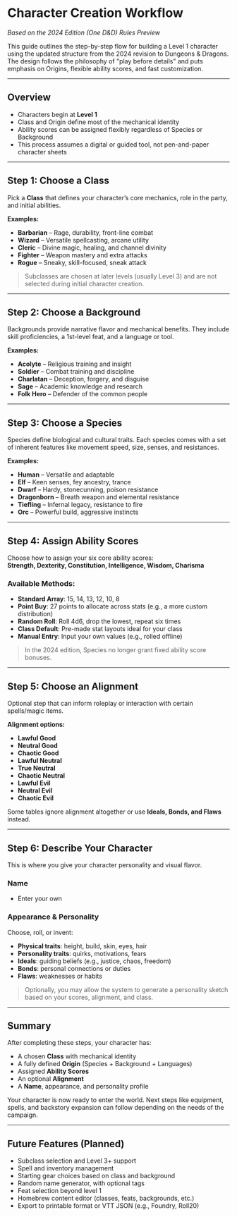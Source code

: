 # Character Creation Workflow  
*Based on the 2024 Edition (One D&D) Rules Preview*

This guide outlines the step-by-step flow for building a Level 1 character using the updated structure from the 2024 revision to Dungeons & Dragons. The design follows the philosophy of "play before details" and puts emphasis on Origins, flexible ability scores, and fast customization.

---

## Overview

- Characters begin at **Level 1**
- Class and Origin define most of the mechanical identity
- Ability scores can be assigned flexibly regardless of Species or Background
- This process assumes a digital or guided tool, not pen-and-paper character sheets

---

## Step 1: Choose a Class

Pick a **Class** that defines your character’s core mechanics, role in the party, and initial abilities.

**Examples:**
- **Barbarian** – Rage, durability, front-line combat
- **Wizard** – Versatile spellcasting, arcane utility
- **Cleric** – Divine magic, healing, and channel divinity
- **Fighter** – Weapon mastery and extra attacks
- **Rogue** – Sneaky, skill-focused, sneak attack

> Subclasses are chosen at later levels (usually Level 3) and are not selected during initial character creation.

---

## Step 2: Choose a Background

Backgrounds provide narrative flavor and mechanical benefits. They include skill proficiencies, a 1st-level feat, and a language or tool.

**Examples:**
- **Acolyte** – Religious training and insight
- **Soldier** – Combat training and discipline
- **Charlatan** – Deception, forgery, and disguise
- **Sage** – Academic knowledge and research
- **Folk Hero** – Defender of the common people

---

## Step 3: Choose a Species

Species define biological and cultural traits. Each species comes with a set of inherent features like movement speed, size, senses, and resistances.

**Examples:**
- **Human** – Versatile and adaptable
- **Elf** – Keen senses, fey ancestry, trance
- **Dwarf** – Hardy, stonecunning, poison resistance
- **Dragonborn** – Breath weapon and elemental resistance
- **Tiefling** – Infernal legacy, resistance to fire
- **Orc** – Powerful build, aggressive instincts

---

## Step 4: Assign Ability Scores

Choose how to assign your six core ability scores:  
**Strength, Dexterity, Constitution, Intelligence, Wisdom, Charisma**

### Available Methods:
- **Standard Array**: 15, 14, 13, 12, 10, 8
- **Point Buy**: 27 points to allocate across stats (e.g., a more custom distribution)
- **Random Roll**: Roll 4d6, drop the lowest, repeat six times
- **Class Default**: Pre-made stat layouts ideal for your class
- **Manual Entry**: Input your own values (e.g., rolled offline)

> In the 2024 edition, Species no longer grant fixed ability score bonuses.

---

## Step 5: Choose an Alignment

Optional step that can inform roleplay or interaction with certain spells/magic items.

**Alignment options:**
- **Lawful Good**
- **Neutral Good**
- **Chaotic Good**
- **Lawful Neutral**
- **True Neutral**
- **Chaotic Neutral**
- **Lawful Evil**
- **Neutral Evil**
- **Chaotic Evil**

Some tables ignore alignment altogether or use **Ideals, Bonds, and Flaws** instead.

---

## Step 6: Describe Your Character

This is where you give your character personality and visual flavor.

### Name
- Enter your own

### Appearance & Personality
Choose, roll, or invent:
- **Physical traits**: height, build, skin, eyes, hair
- **Personality traits**: quirks, motivations, fears
- **Ideals**: guiding beliefs (e.g., justice, chaos, freedom)
- **Bonds**: personal connections or duties
- **Flaws**: weaknesses or habits

> Optionally, you may allow the system to generate a personality sketch based on your scores, alignment, and class.

---

## Summary

After completing these steps, your character has:
- A chosen **Class** with mechanical identity
- A fully defined **Origin** (Species + Background + Languages)
- Assigned **Ability Scores**
- An optional **Alignment**
- A **Name**, appearance, and personality profile

Your character is now ready to enter the world. Next steps like equipment, spells, and backstory expansion can follow depending on the needs of the campaign.

---

## Future Features (Planned)

- Subclass selection and Level 3+ support
- Spell and inventory management
- Starting gear choices based on class and background
- Random name generator, with optional tags
- Feat selection beyond level 1
- Homebrew content editor (classes, feats, backgrounds, etc.)
- Export to printable format or VTT JSON (e.g., Foundry, Roll20)